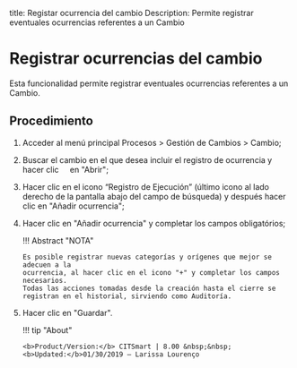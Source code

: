 title: Registar ocurrencia del cambio
Description: Permite registrar eventuales ocurrencias referentes a un Cambio
# Registrar ocurrencias del cambio

Esta funcionalidad permite registrar eventuales ocurrencias referentes a un Cambio.

Procedimiento
------------

1.  Acceder al menú principal Procesos \>
    Gestión de Cambios \> Cambio;

2.  Buscar el cambio en el que desea incluir el registro de ocurrencia y hacer clic
    en "Abrir";

3.  Hacer clic en el icono “Registro de Ejecución” (último icono al lado derecho de la pantalla abajo del campo de búsqueda) y después         hacer clic en "Añadir ocurrencia";

4.  Hacer clic en "Añadir ocurrencia" y completar los campos obligatórios;

    !!! Abstract "NOTA"
        
        Es posible registrar nuevas categorías y orígenes que mejor se adecuen a la
        ocurrencia, al hacer clic en el icono "+" y completar los campos necesarios.  
        Todas las acciones tomadas desde la creación hasta el cierre se registran en el historial, sirviendo como Auditoría.

5.  Hacer clic en "Guardar".

    !!! tip "About"

        <b>Product/Version:</b> CITSmart | 8.00 &nbsp;&nbsp;
        <b>Updated:</b>01/30/2019 – Larissa Lourenço

